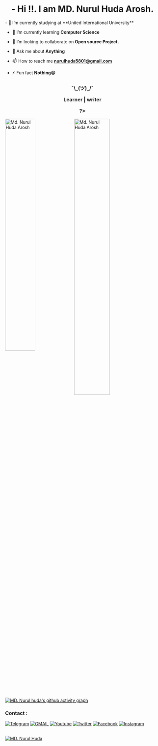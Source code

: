 
<h1 align="center">
- Hi !!. I am MD. Nurul Huda Arosh.</h4>
- 🔭 I’m currently studying at **United International University**

- 🌱 I’m currently learning **Computer Science**

- 👯 I’m looking to collaborate on **Open source Project.**

- 💬 Ask me about **Anything**
- 📫 How to reach me **nurulhuda5801@gmail.com**
- ⚡ Fun fact **Nothing😍**



<h3 align="center">¯\_(ツ)_/¯

Learner | writer

?></h3>

<p><img align="left"  width="44%" src="https://github-readme-stats.vercel.app/api?username=nurul5801&show_icons=true&locale=en" alt="Md. Nurul Huda Arosh" /></p>

<p><img width="48%"  src="https://github-readme-stats.vercel.app/api/top-langs?username=nurul5801&show_icons=true&locale=en&layout=compact" alt="Md. Nurul Huda Arosh" /></p>

[![MD. Nurul huda's github activity graph](https://github-readme-activity-graph.cyclic.app/graph?username=nurul5801)](https://github.com/nurul5801/github-readme-activity-graph)





### Contact :
<a href="https://t.me/GUR91JH0R"><img title="Telegram" src="https://img.shields.io/badge/Telegram-%23000000.svg?&style=for-the-badge&logo=telegram&logoColor=61DAFB"></a>
<a href="https://mail.google.com/mail/?view=cm&fs=1&to=nurulhuda5801@gmail.com"><img title="GMAIL" src="https://img.shields.io/badge/Gmail-D14836?style=for-the-badge&logo=gmail&logoColor=white"></a>
<a href="#"><img title="Youtube" src="https://img.shields.io/badge/youtube-%230077B5.svg?&style=for-the-badge&logo=youtube&logoColor=white"></a>
<a href="#"><img title="Twitter" src="https://img.shields.io/badge/Twitter-12100E?style=for-the-badge&logo=twitter&logoColor=white"></a>
<a href="https://facebook.com/nurul5801"><img title="Facebook" src="https://img.shields.io/badge/facebook-%231877F2.svg?&style=for-the-badge&logo=facebook&logoColor=white"></a>
<a href="https://instagram.com/nurul_huda_arosh"><img title="Instagram" src="https://img.shields.io/badge/instagram-%23E4405F.svg?&style=for-the-badge&logo=instagram&logoColor=white"></a>

<br/>
<a href="https://github.com/nurul5801/"><img title="MD. Nurul Huda" src="https://i.imgur.com/IuzIC2j.png"></a>
